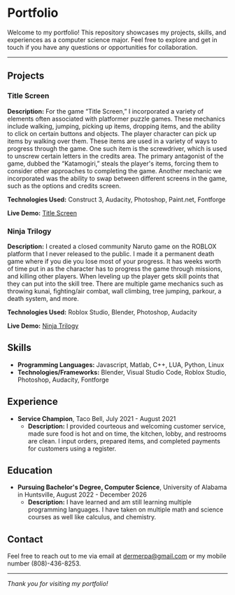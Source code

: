 # Portfolio

Welcome to my portfolio! This repository showcases my projects, skills, and experiences as a computer science major. Feel free to explore and get in touch if you have any questions or opportunities for collaboration.

---

## Projects

### Title Screen

**Description:** For the game “Title Screen,” I incorporated a variety of elements often associated with platformer puzzle games. These mechanics include walking, jumping, picking up items, dropping items, and the ability to click on certain buttons and objects. The player character can pick up items by walking over them. These items are used in a variety of ways to progress through the game. One such item is the screwdriver, which is used to unscrew certain letters in the credits area. The primary antagonist of the game, dubbed the “Katamogiri,” steals the player's items, forcing them to consider other approaches to completing the game. Another mechanic we incorporated was the ability to swap between different screens in the game, such as the options and credits screen.

**Technologies Used:** Construct 3, Audacity, Photoshop, Paint.net, Fontforge

**Live Demo:** [Title Screen](https://www.construct.net/en)

### Ninja Trilogy

**Description:** I created a closed community Naruto game on the ROBLOX platform that I never released to the public. I made it a permanent death game where if you die you lose most of your progress. It has weeks worth of time put in as the character has to progress the game through missions, and killing other players. When leveling up the player gets skill points that they can put into the skill tree. There are multiple game mechanics such as throwing kunai, fighting/air combat, wall climbing, tree jumping, parkour, a death system, and more.

**Technologies Used:** Roblox Studio, Blender, Photoshop, Audacity

**Live Demo:** [Ninja Trilogy](https://www.roblox.com/games/16182536131/Ninja-Trilogy-Project)


## Skills

- **Programming Languages:** Javascript, Matlab, C++, LUA, Python, Linux
- **Technologies/Frameworks:** Blender, Visual Studio Code, Roblox Studio, Photoshop, Audacity, Fontforge

## Experience

- **Service Champion**, Taco Bell, July 2021 - August 2021
  - **Description:** I provided courteous and welcoming customer service, made sure food is hot and on time, the kitchen, lobby, and restrooms are clean. I input orders, prepared items, and completed payments for customers using a register.


## Education

- **Pursuing Bachelor's Degree, Computer Science**, University of Alabama in Huntsville, August 2022 - December 2026
  - **Description:** I have learned and am still learning multiple programming languages. I have taken on multiple math and science courses as well like calculus, and chemistry.

## Contact

Feel free to reach out to me via email at dermerpa@gmail.com or my mobile number (808)-436-8253.

--- 

*Thank you for visiting my portfolio!*
